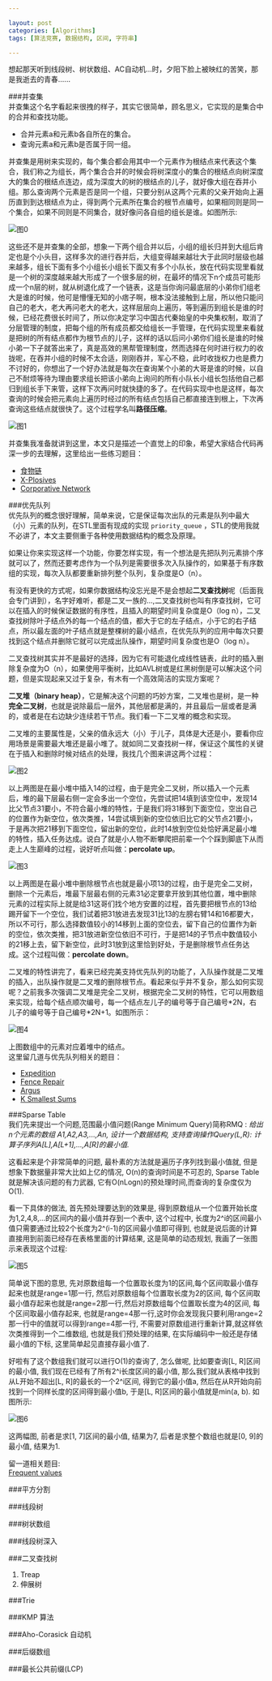 ```yaml
---

layout: post
categories: [Algorithms]
tags: [算法竞赛, 数据结构, 区间, 字符串]

---
```


想起那天听到线段树、树状数组、AC自动机...时，夕阳下脸上被映红的苦笑，那是我逝去的青春......  

###并查集  
并查集这个名字看起来很拽的样子，其实它很简单，顾名思义，它实现的是集合中的合并和查找功能。  

- 合并元素a和元素b各自所在的集合。  
- 查询元素a和元素b是否属于同一组。   

并查集是用树来实现的，每个集合都会用其中一个元素作为根结点来代表这个集合，我们称之为组长，两个集合合并的时候会将树深度小的集合的根结点向树深度大的集合的根结点连边，成为深度大的树的根结点的儿子，就好像大组在吞并小组。那么查询两个元素是否是同一个组，只要分别从这两个元素的父亲开始向上遍历直到到达根结点为止，得到两个元素所在集合的根节点编号，如果相同则是同一个集合，如果不同则是不同集合，就好像问各自组的组长是谁。如图所示:  

![图0](https://raw2.github.com/ellochen/Img-store/master/bc1.png)  

这些还不是并查集的全部，想象一下两个组合并以后，小组的组长归并到大组后肯定也是个小头目，这样多次的进行吞并后，大组变得越来越壮大于此同时层级也越来越多，组长下面有多个小组长小组长下面又有多个小队长，放在代码实现里看就是一个树的深度越来越大形成了一个很多层的树，在最坏的情况下n个成员可能形成一个n层的树，就从树退化成了一个链表，这是当你询问最底层的小弟你们组老大是谁的时候，他可是懵懂无知的小痞子啊，根本没法接触到上层，所以他只能问自己的老大，老大再问老大的老大，这样层层向上遍历，等到遍历到组长是谁的时候，已经花费很长时间了，所以你决定学习中国古代秦始皇的中央集权制，取消了分层管理的制度，把每个组的所有成员都交给组长一手管理，在代码实现里来看就是把树的所有结点都作为根节点的儿子，这样的话以后问小弟你们组长是谁的时候小弟一下子就答出来了，真是高效的黑帮管理制度，然而选择在何时进行权力的收拢呢，在吞并小组的时候不太合适，刚刚吞并，军心不稳，此时收拢权力也是费力不讨好的，你想出了一个好办法就是每次在查询某个小弟的大哥是谁的时候，以自己不耐烦等待为理由要求组长把该小弟向上询问的所有小队长小组长包括他自己都归到组长手下来管，这样下次再问时就快捷的多了。在代码实现中也是这样，每次查询的时候会把元素向上遍历时经过的所有结点包括自己都直接连到根上，下次再查询这些结点就很快了。这个过程学名叫**路径压缩**。  

![图1](https://raw2.github.com/ellochen/Img-store/master/bc2.png)  

并查集我准备就讲到这里，本文只是描述一个直觉上的印象，希望大家结合代码再深一步的去理解，这里给出一些练习题目：  

- [食物链](http://poj.org/problem?id=1182)  
- [X-Plosives](http://uva.onlinejudge.org/index.php?option=com_onlinejudge&Itemid=8&page=show_problem&problem=3601)  
- [Corporative Network](http://uva.onlinejudge.org/index.php?option=com_onlinejudge&Itemid=8&category=446&page=show_problem&problem=4075)  

###优先队列  
优先队列的概念很好理解，简单来说，它是保证每次出队的元素是队列中最大（小）元素的队列，在STL里面有现成的实现 `priority_queue` ，STL的使用我就不必讲了，本文主要侧重于各种使用数据结构的概念及原理。  

如果让你来实现这样一个功能，你要怎样实现，有一个想法是先把队列元素排个序就可以了，然而还要考虑作为一个队列是需要很多次入队操作的，如果基于有序数组的实现，每次入队都要重新排列整个队列，复杂度是O（n）。  

有没有更快的方式呢，如果你数据结构没忘光是不是会想起**二叉查找树**呢（后面我会专门讲到），名字好难听，都是二叉一族的...,二叉查找树也叫有序查找树，它可以在插入的时候保证数据的有序性，且插入的期望时间复杂度是O（log n），二叉查找树除叶子结点外的每一个结点的值，都大于它的左子结点，小于它的右子结点，所以最左面的叶子结点就是整棵树的最小结点，在优先队列的应用中每次只要找到这个结点并删除它就可以完成出队操作，期望时间复杂度也是O（log n）。  

二叉查找树其实并不是最好的选择，因为它有可能退化成线性链表，此时的插入删除复杂度为O（n），如果使用平衡树，比如AVL树或是红黑树倒是可以解决这个问题，但是实现起来又过于复杂，有木有一个高效简洁的实现方案呢？  

**二叉堆（binary heap）**，它是解决这个问题的巧妙方案，二叉堆也是树，是一种**完全二叉树**，也就是说除最后一层外，其他层都是满的，并且最后一层或者是满的，或者是在右边缺少连续若干节点。我们看一下二叉堆的概念和实现。  

二叉堆的主要属性是，父亲的值永远大（小）于儿子，具体是大还是小，要看你应用场景是需要最大堆还是最小堆了。就如同二叉查找树一样，保证这个属性的关键在于插入和删除时候对结点的处理，我找几个图来讲这两个过程：  

![图2](https://raw2.github.com/ellochen/Img-store/master/heap1_.png)  

以上两图是在最小堆中插入14的过程，由于是完全二叉树，所以插入一个元素后，堆的最下层最右侧一定会多出一个空位，先尝试把14填到该空位中，发现14比父节点31要小，不符合最小堆的特性，于是我们将31移到下面空位，空出自己的位置作为新空位，依次类推，14尝试填到新的空位依旧比它的父节点21要小，于是再次把21移到下面空位，留出新的空位，此时14放到空位处恰好满足最小堆的特性，插入任务达成。说白了就是小人物不断攀爬把前辈一个个踩到脚底下从而走上人生巅峰的过程，说好听点叫做：**percolate up**。  

![图3](https://raw2.github.com/ellochen/Img-store/master/heap2_.png)  

以上两图是在最小堆中删除根节点也就是最小项13的过程，由于是完全二叉树，删除一个元素后，堆最下层最右侧的元素31必定要拿开放到其他位置，堆中删除元素的过程实际上就是给31这哥们找个地方安置的过程，首先要把根节点的13给踢开留下一个空位，我们试着把31放进去发现31比13的左膀右臂14和16都要大，所以不可行，那么选择数值较小的14移到上面的空位去，留下自己的位置作为新的空位，依次类推，把31放进新空位依旧不可行，于是把14的子节点中数值较小的21移上去，留下新空位，此时31放到这里恰到好处，于是删除根节点任务达成。这个过程叫做：**percolate down**。  

二叉堆的特性讲完了，看来已经完美支持优先队列的功能了，入队操作就是二叉堆的插入，出队操作就是二叉堆的删除根节点。看起来似乎并不复杂，那么如何实现呢？之前我多次强调二叉堆是完全二叉树，根据完全二叉树的特性，它可以用数组来实现，给每个结点顺次编号，每一个结点左儿子的编号等于自己编号\*2N，右儿子的编号等于自己编号\*2N+1。如图所示：  

![图4](https://raw2.github.com/ellochen/Img-store/master/heap3_.png)  

上图数组中的元素对应着堆中的结点。  
这里留几道与优先队列相关的题目：  

- [Expedition](http://poj.org/problem?id=2431)  
- [Fence Repair](http://poj.org/problem?id=3253)  
- [Argus](http://uva.onlinejudge.org/index.php?option=com_onlinejudge&Itemid=8&category=247&page=show_problem&problem=3644)  
- [K Smallest Sums](http://uva.onlinejudge.org/index.php?option=com_onlinejudge&Itemid=8&category=229&page=show_problem&problem=3148)  

###Sparse Table  
我们先来提出一个问题,范围最小值问题(Range Minimum Query)简称RMQ : *给出n个元素的数组 A1,A2,A3,...,An, 设计一个数据结构, 支持查询操作Query(L,R): 计算子序列A[L],A[L+1],...,A[R]的最小值.*  

这看起来是个非常简单的问题, 最朴素的方法就是遍历子序列找到最小值就, 但是想象下数据量非常大比如上亿的情况, O(n)的查询时间是不可忍的, Sparse Table就是解决该问题的有力武器, 它有O(nLogn)的预处理时间,而查询的复杂度仅为O(1).  

看一下具体的做法, 首先预处理要达到的效果是, 得到原数组从一个位置开始长度为1,2,4,8,...的区间内的最小值并存到一个表中, 这个过程中, 长度为2^i的区间最小值只需要通过比较2个长度为2^(i-1)的区间最小值即可得到, 也就是说后面的计算直接用到前面已经存在表格里面的计算结果, 这是简单的动态规划, 我画了一张图示来表现这个过程:  

![图5](https://raw2.github.com/ellochen/Img-store/master/st1.png)  

简单说下图的意思, 先对原数组每一个位置取长度为1的区间,每个区间取最小值存起来也就是range=1那一行, 然后对原数组每个位置取长度为2的区间, 每个区间取最小值存起来也就是range=2那一行,然后对原数组每个位置取长度为4的区间, 每个区间取最小值存起来, 也就是range=4那一行,这时你会发现我只要利用range=2那一行中的值就可以得到range=4那一行, 不需要对原数组进行重新计算,就这样依次类推得到一个二维数组, 也就是我们预处理的结果, 在实际编码中一般还是存储最小值的下标, 这里简单起见直接存最小值了.  

好啦有了这个数组我们就可以进行O(1)的查询了, 怎么做呢,  比如要查询[L, R]区间的最小值, 我们现在已经有了所有2^i长度区间的最小值, 那么我们就从表格中找到从L开始不超出[L, R]的最长的一个2^i区间, 得到它的最小值a, 然后在从R开始向前找到一个同样长度的区间得到最小值b, 于是[L, R]区间的最小值就是min(a, b). 如图所示:  

![图6](https://raw2.github.com/ellochen/Img-store/master/st2_.png)  

这两幅图, 前者是求[1, 7]区间的最小值, 结果为7, 后者是求整个数组也就是[0, 9]的最小值, 结果为1.  

留一道相关题目:  
[Frequent values](http://uva.onlinejudge.org/index.php?option=onlinejudge&page=show_problem&problem=2176)   

###平方分割  

###线段树  

###树状数组  

###线段树深入  

###二叉查找树  
1. Treap  
2. 伸展树  

###Trie  

###KMP 算法  

###Aho-Corasick 自动机  

###后缀数组  

###最长公共前缀(LCP)  
